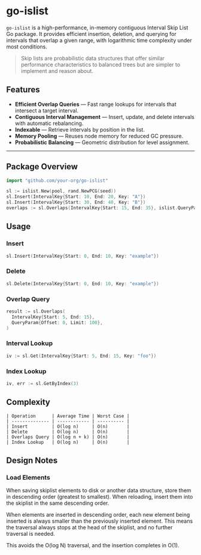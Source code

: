 # go-islist

`go-islist` is a high-performance, in-memory contiguous Interval Skip List Go package. It provides efficient insertion, deletion, and querying for intervals that overlap a given range, with logarithmic time complexity under most conditions.

> Skip lists are probabilistic data structures that offer similar performance characteristics to balanced trees but are simpler to implement and reason about.


## Features

- **Efficient Overlap Queries** — Fast range lookups for intervals that intersect a target interval.
- **Contiguous Interval Management** — Insert, update, and delete intervals with automatic rebalancing.
- **Indexable** — Retrieve intervals by position in the list.
- **Memory Pooling** — Reuses node memory for reduced GC pressure.
- **Probabilistic Balancing** — Geometric distribution for level assignment.

---

## Package Overview

```go
import "github.com/your-org/go-islist"

sl := islist.New(pool, rand.NewPCG(seed))
sl.Insert(IntervalKey{Start: 10, End: 20, Key: "A"})
sl.Insert(IntervalKey{Start: 30, End: 40, Key: "B"})
overlaps := sl.Overlaps(IntervalKey{Start: 15, End: 35}, islist.QueryParam{Limit: 10})
```

## Usage

### Insert
```go
sl.Insert(IntervalKey{Start: 0, End: 10, Key: "example"})
```

### Delete
```go
sl.Delete(IntervalKey{Start: 0, End: 10, Key: "example"})
```

### Overlap Query
```go
result := sl.Overlaps(
  IntervalKey{Start: 5, End: 15},
  QueryParam{Offset: 0, Limit: 100},
)
```

### Interval Lookup
```go
iv := sl.Get(IntervalKey{Start: 5, End: 15, Key: "foo"})
```

### Index Lookup
```go
iv, err := sl.GetByIndex(3)
```

## Complexity
```
| Operation      | Average Time | Worst Case |
| -------------- | ------------ | ---------- |
| Insert         | O(log n)     | O(n)       |
| Delete         | O(log n)     | O(n)       |
| Overlaps Query | O(log n + k) | O(n)       |
| Index Lookup   | O(log n)     | O(n)       |
```

## Design Notes

### Load Elements
When saving skiplist elements to disk or another data structure, store them in descending order (greatest to smallest). When reloading, insert them into the skiplist in the same descending order.

When elements are inserted in descending order, each new element being inserted is always smaller than the previously inserted element. This means the traversal always stops at the head of the skiplist, and no further traversal is needed.

This avoids the O(log N) traversal, and the insertion completes in O(1).





